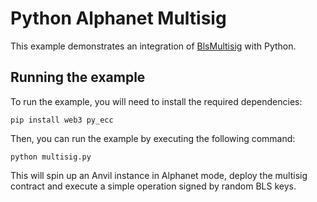 # Python Alphanet Multisig

This example demonstrates an integration of [BlsMultisig](../../contracts/BLSMultisig.sol) with Python.

## Running the example

To run the example, you will need to install the required dependencies:

```shell
pip install web3 py_ecc
```

Then, you can run the example by executing the following command:

```shell
python multisig.py
```

This will spin up an Anvil instance in Alphanet mode, deploy the multisig contract and execute a simple operation signed by random BLS keys.